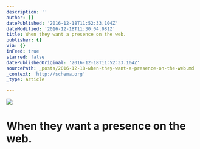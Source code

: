 ```yaml
---
description: ''
author: []
datePublished: '2016-12-18T11:52:33.104Z'
dateModified: '2016-12-18T11:30:04.081Z'
title: When they want a presence on the web.
publisher: {}
via: {}
inFeed: true
starred: false
datePublishedOriginal: '2016-12-18T11:52:33.104Z'
sourcePath: _posts/2016-12-18-when-they-want-a-presence-on-the-web.md
_context: 'http://schema.org'
_type: Article

---
```

![](https://the-grid-user-content.s3-us-west-2.amazonaws.com/34798bdb-8fff-437d-9132-cb40ea1b25bd.png)

# When they want a presence on the web.